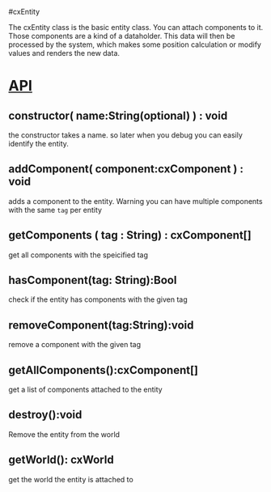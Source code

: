 #cxEntity

The cxEntity class is the basic entity class. You can attach components to it. Those components are a kind of a dataholder. This data will then be processed by the system, which makes some position calculation or modify values and renders the new data.

# [API](http://complexjs.github.io/complex-engine/index.html#cxentity)


## constructor( name:String(optional) ) : void

the constructor takes a name. so later when you debug you can easily identify the entity.


## addComponent( component:cxComponent ) : void 

adds a component to the entity. Warning you can have multiple components with the same `tag` per entity


## getComponents ( tag : String) : cxComponent[]

get all components with the speicified tag


## hasComponent(tag: String):Bool

check if the entity has components with the given tag

## removeComponent(tag:String):void

remove a component with the given tag

## getAllComponents():cxComponent[]

get a list of components attached to the entity

## destroy():void

Remove the entity from the world

## getWorld(): cxWorld

get the world the entity is attached to

